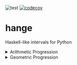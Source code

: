 ![test](https://github.com/davips/hange/workflows/app/badge.svg)
[![codecov](https://codecov.io/gh/davips/hange/branch/main/graph/badge.svg)](https://codecov.io/gh/davips/hange)

# hange
Haskell-like intervals for Python

<details>
<summary>Arithmetic Progression</summary>
<p>

```python3

from hange import h
print(h[0.6, 0.8, ..., 2])
```

```
[0.6 0.8 1.0 1.2 1.4 1.6 1.8 2.0]
```
```python3

print(h[0.6, 0.8, ...][:5])
```

```
[0.6 0.8 1.0 1.2 1.4]
```

</p>
</details>

<details>
<summary>Geometric Progression</summary>
<p>

```python3

from hange import h_
print(h_[0.3, 0.6, ..., 2])
```

```
[0.3 0.6 1.2]
```
```python3

print(h_[0.3, 0.6, ...][:8])
```

```
[0.3 0.6 1.2 2.4 4.8 9.6 19.2 38.4]
```

</p>
</details>
